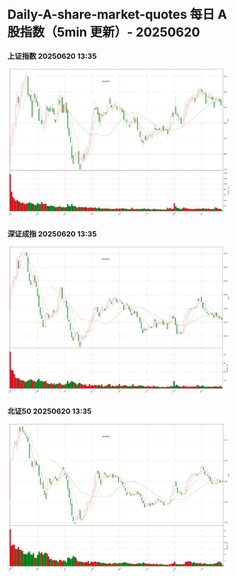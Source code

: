 
# Daily-A-share-market-quotes 每日 A 股指数（5min 更新）- 20250620

### 上证指数 20250620 13:35
![](./fig/2025/6/20250620-sh000001.png)

### 深证成指 20250620 13:35
![](./fig/2025/6/20250620-sz399001.png)

### 北证50 20250620 13:35
![](./fig/2025/6/20250620-bj899050.png)
